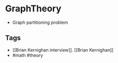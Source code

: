 # GraphTheory

- Graph partitioning problem


## Tags

- [[Brian Kernighan interview]]. [[Brian Kernighan]]
- #math #theory